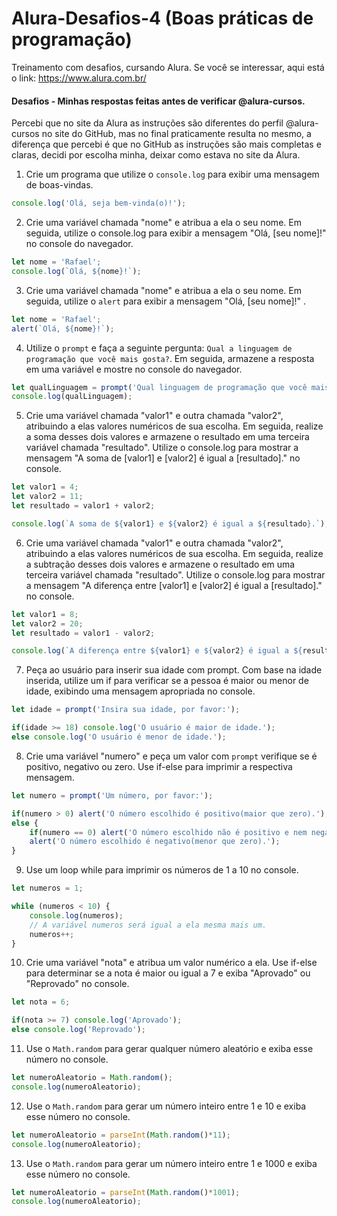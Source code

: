 # Alura-Desafios-4 (Boas práticas de programação)
Treinamento com desafios, cursando Alura. Se você se interessar, aqui está o link: https://www.alura.com.br/

#### Desafios - Minhas respostas feitas antes de verificar @alura-cursos.

Percebi que no site da Alura as instruções são diferentes do perfil @alura-cursos no site do GitHub, mas no final praticamente resulta no mesmo, a diferença que percebi é que no GitHub as instruções são mais completas e claras, decidi por escolha minha, deixar como estava no site da Alura.

1) Crie um programa que utilize o `console.log` para exibir uma mensagem de boas-vindas.

```js
console.log('Olá, seja bem-vinda(o)!');
```

2) Crie uma variável chamada "nome" e atribua a ela o seu nome. Em seguida, utilize o console.log para exibir a mensagem "Olá, [seu nome]!" no console do navegador.

```js
let nome = 'Rafael';
console.log(`Olá, ${nome}!`);
```

3) Crie uma variável chamada "nome" e atribua a ela o seu nome. Em seguida, utilize o `alert` para exibir a mensagem "Olá, [seu nome]!" .

```js
let nome = 'Rafael';
alert(`Olá, ${nome}!`);
```

4) Utilize o `prompt` e faça a seguinte pergunta: `Qual a linguagem de programação que você mais gosta?`. Em seguida, armazene a resposta em uma variável e mostre no console do navegador.

```js
let qualLinguagem = prompt('Qual linguagem de programação que você mais gosta?');
console.log(qualLinguagem);
```

5) Crie uma variável chamada "valor1" e outra chamada "valor2", atribuindo a elas valores numéricos de sua escolha. Em seguida, realize a soma desses dois valores e armazene o resultado em uma terceira variável chamada "resultado". Utilize o console.log para mostrar a mensagem "A soma de [valor1] e [valor2] é igual a [resultado]." no console.

```js
let valor1 = 4;
let valor2 = 11;
let resultado = valor1 + valor2;

console.log(`A soma de ${valor1} e ${valor2} é igual a ${resultado}.`);
```

6) Crie uma variável chamada "valor1" e outra chamada "valor2", atribuindo a elas valores numéricos de sua escolha. Em seguida, realize a subtração desses dois valores e armazene o resultado em uma terceira variável chamada "resultado". Utilize o console.log para mostrar a mensagem "A diferença entre [valor1] e [valor2] é igual a [resultado]." no console.

```js
let valor1 = 8;
let valor2 = 20;
let resultado = valor1 - valor2;

console.log(`A diferença entre ${valor1} e ${valor2} é igual a ${resultado}.`);
```

7) Peça ao usuário para inserir sua idade com prompt. Com base na idade inserida, utilize um if para verificar se a pessoa é maior ou menor de idade, exibindo uma mensagem apropriada no console.

```js
let idade = prompt('Insira sua idade, por favor:');

if(idade >= 18) console.log('O usuário é maior de idade.');
else console.log('O usuário é menor de idade.');
```

8) Crie uma variável "numero" e peça um valor com `prompt` verifique se é positivo, negativo ou zero. Use if-else para imprimir a respectiva mensagem.

```js
let numero = prompt('Um número, por favor:');

if(numero > 0) alert('O número escolhido é positivo(maior que zero).');
else {
    if(numero == 0) alert('O número escolhido não é positivo e nem negativo(o seu número é igual a zero).');
    alert('O número escolhido é negativo(menor que zero).');
}
```

9) Use um loop while para imprimir os números de 1 a 10 no console.

```js
let numeros = 1;

while (numeros < 10) {
    console.log(numeros);
    // A variável numeros será igual a ela mesma mais um.
    numeros++;
}
```

10) Crie uma variável "nota" e atribua um valor numérico a ela. Use if-else para determinar se a nota é maior ou igual a 7 e exiba "Aprovado" ou "Reprovado" no console.

```js
let nota = 6;

if(nota >= 7) console.log('Aprovado');
else console.log('Reprovado');
```

11) Use o `Math.random` para gerar qualquer número aleatório e exiba esse número no console.

```js
let numeroAleatorio = Math.random();
console.log(numeroAleatorio);
```

12) Use o `Math.random` para gerar um número inteiro entre 1 e 10 e exiba esse número no console.

```js
let numeroAleatorio = parseInt(Math.random()*11);
console.log(numeroAleatorio);
```

13) Use o `Math.random` para gerar um número inteiro entre 1 e 1000 e exiba esse número no console.

```js
let numeroAleatorio = parseInt(Math.random()*1001);
console.log(numeroAleatorio);
```